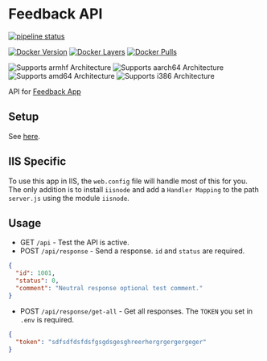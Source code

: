 # Feedback API

[![pipeline status](https://gitlab.com/timmo/feedback-api/badges/master/pipeline.svg)](https://gitlab.com/timmo/feedback-api/commits/master)

[![Docker Version][version-shield]][microbadger]
[![Docker Layers][layers-shield]][microbadger]
[![Docker Pulls][pulls-shield]][dockerhub]

![Supports armhf Architecture][armhf-shield]
![Supports aarch64 Architecture][aarch64-shield]
![Supports amd64 Architecture][amd64-shield]
![Supports i386 Architecture][i386-shield]

API for [Feedback App][feedback-app]

## Setup

See [here][feedback-app].

## IIS Specific

To use this app in IIS, the `web.config` file will handle most of this for you.
 The only addition is to install `iisnode` and add a `Handler Mapping` to the
 path `server.js` using the module  `iisnode`.

## Usage

- GET `/api` - Test the API is active.
- POST `/api/response` - Send a response. `id` and `status` are required.

```json
{
  "id": 1001,
  "status": 0,
  "comment": "Neutral response optional test comment."
}
```

- POST `/api/response/get-all` - Get all responses. The `TOKEN` you set in `.env`
 is required.

```json
{
  "token": "sdfsdfdsfdsfgsgdsgesghreerhergrgergergeger"
}
```

[feedback-app]: https://github.com/timmo001/feedback-app
[aarch64-shield]: https://img.shields.io/badge/aarch64-yes-green.svg
[amd64-shield]: https://img.shields.io/badge/amd64-yes-green.svg
[armhf-shield]: https://img.shields.io/badge/armhf-yes-green.svg
[i386-shield]: https://img.shields.io/badge/i386-yes-green.svg
[dockerhub]: https://hub.docker.com/r/timmo001/feedback-api
[layers-shield]: https://images.microbadger.com/badges/image/timmo001/feedback-api.svg
[microbadger]: https://microbadger.com/images/timmo001/feedback-api
[pulls-shield]: https://img.shields.io/docker/pulls/timmo001/feedback-api.svg
[version-shield]: https://images.microbadger.com/badges/version/timmo001/feedback-api.svg